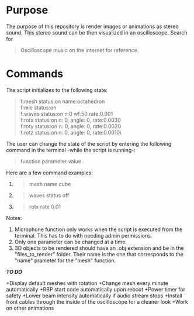 # Purpose
The purpose of this repository is render images or animations as stereo sound. This stereo sound can be then visualized in an oscilloscope. Search for
> Oscilloscope music
on the internet for reference.

# Commands
The script initializes to the following state:
> f:mesh status:on name:octahedron\
> f:mic status:on\
> f:waves status:on n:0 wf:50 rate:0.001\
> f:rotx status:on n: 0, angle: 0, rate:0.0030\
> f:roty status:on n: 0, angle: 0, rate:0.0020\
> f:rotz status:on n: 0, angle: 0, rate:0.0010\

The user can change the state of the script by entering the following command in the terminal -while the script is running-:

> function parameter value

Here are a few command examples:
1. > mesh name cube
2. > waves status off
3. > rotx rate 0.01

Notes:
1. Microphone function only works when the script is executed from the terminal. This has to do with needing admin permissions.
2. Only one parameter can be changed at a time.
3. 3D objects to be rendered should have an .obj extension and be in the "files_to_render" folder. Their name is the one that corresponds to the "name" prameter for the "mesh" function. 

*****TO DO*****

+Display default meshes with rotation
+Change mesh every minute automatically
+RBP start code automatically upon reboot
+Power timer for safety
+Lower beam intensity automatically if audio stream stops
+Install front cables through the inside of the oscilloscope for a cleaner look
+Work on other animations